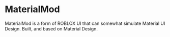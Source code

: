 # MaterialMod

MaterialMod is a form of ROBLOX UI that can somewhat simulate Material UI Design. Built, and based on Material Design.
